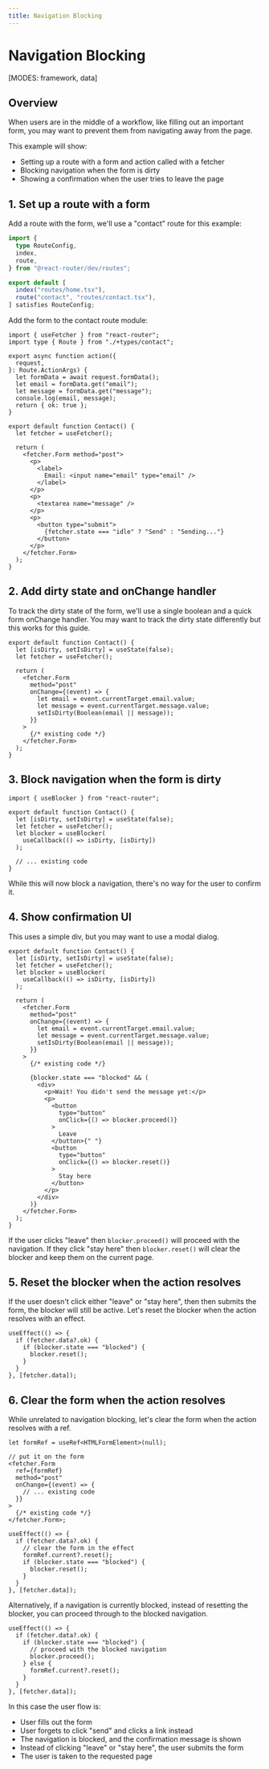 ```yaml
---
title: Navigation Blocking
---
```


# Navigation Blocking

[MODES: framework, data]

## Overview

When users are in the middle of a workflow, like filling out an important form, you may want to prevent them from navigating away from the page.

This example will show:

- Setting up a route with a form and action called with a fetcher
- Blocking navigation when the form is dirty
- Showing a confirmation when the user tries to leave the page

## 1. Set up a route with a form

Add a route with the form, we'll use a "contact" route for this example:

```ts filename=routes.ts
import {
  type RouteConfig,
  index,
  route,
} from "@react-router/dev/routes";

export default [
  index("routes/home.tsx"),
  route("contact", "routes/contact.tsx"),
] satisfies RouteConfig;
```

Add the form to the contact route module:

```tsx filename=routes/contact.tsx
import { useFetcher } from "react-router";
import type { Route } from "./+types/contact";

export async function action({
  request,
}: Route.ActionArgs) {
  let formData = await request.formData();
  let email = formData.get("email");
  let message = formData.get("message");
  console.log(email, message);
  return { ok: true };
}

export default function Contact() {
  let fetcher = useFetcher();

  return (
    <fetcher.Form method="post">
      <p>
        <label>
          Email: <input name="email" type="email" />
        </label>
      </p>
      <p>
        <textarea name="message" />
      </p>
      <p>
        <button type="submit">
          {fetcher.state === "idle" ? "Send" : "Sending..."}
        </button>
      </p>
    </fetcher.Form>
  );
}
```

## 2. Add dirty state and onChange handler

To track the dirty state of the form, we'll use a single boolean and a quick form onChange handler. You may want to track the dirty state differently but this works for this guide.

```tsx filename=routes/contact.tsx lines=[2,8-12]
export default function Contact() {
  let [isDirty, setIsDirty] = useState(false);
  let fetcher = useFetcher();

  return (
    <fetcher.Form
      method="post"
      onChange={(event) => {
        let email = event.currentTarget.email.value;
        let message = event.currentTarget.message.value;
        setIsDirty(Boolean(email || message));
      }}
    >
      {/* existing code */}
    </fetcher.Form>
  );
}
```

## 3. Block navigation when the form is dirty

```tsx filename=routes/contact.tsx lines=[1,6-8]
import { useBlocker } from "react-router";

export default function Contact() {
  let [isDirty, setIsDirty] = useState(false);
  let fetcher = useFetcher();
  let blocker = useBlocker(
    useCallback(() => isDirty, [isDirty])
  );

  // ... existing code
}
```

While this will now block a navigation, there's no way for the user to confirm it.

## 4. Show confirmation UI

This uses a simple div, but you may want to use a modal dialog.

```tsx filename=routes/contact.tsx lines=[19-41]
export default function Contact() {
  let [isDirty, setIsDirty] = useState(false);
  let fetcher = useFetcher();
  let blocker = useBlocker(
    useCallback(() => isDirty, [isDirty])
  );

  return (
    <fetcher.Form
      method="post"
      onChange={(event) => {
        let email = event.currentTarget.email.value;
        let message = event.currentTarget.message.value;
        setIsDirty(Boolean(email || message));
      }}
    >
      {/* existing code */}

      {blocker.state === "blocked" && (
        <div>
          <p>Wait! You didn't send the message yet:</p>
          <p>
            <button
              type="button"
              onClick={() => blocker.proceed()}
            >
              Leave
            </button>{" "}
            <button
              type="button"
              onClick={() => blocker.reset()}
            >
              Stay here
            </button>
          </p>
        </div>
      )}
    </fetcher.Form>
  );
}
```

If the user clicks "leave" then `blocker.proceed()` will proceed with the navigation. If they click "stay here" then `blocker.reset()` will clear the blocker and keep them on the current page.

## 5. Reset the blocker when the action resolves

If the user doesn't click either "leave" or "stay here", then then submits the form, the blocker will still be active. Let's reset the blocker when the action resolves with an effect.

```tsx filename=routes/contact.tsx
useEffect(() => {
  if (fetcher.data?.ok) {
    if (blocker.state === "blocked") {
      blocker.reset();
    }
  }
}, [fetcher.data]);
```

## 6. Clear the form when the action resolves

While unrelated to navigation blocking, let's clear the form when the action resolves with a ref.

```tsx
let formRef = useRef<HTMLFormElement>(null);

// put it on the form
<fetcher.Form
  ref={formRef}
  method="post"
  onChange={(event) => {
    // ... existing code
  }}
>
  {/* existing code */}
</fetcher.Form>;
```

```tsx
useEffect(() => {
  if (fetcher.data?.ok) {
    // clear the form in the effect
    formRef.current?.reset();
    if (blocker.state === "blocked") {
      blocker.reset();
    }
  }
}, [fetcher.data]);
```

Alternatively, if a navigation is currently blocked, instead of resetting the blocker, you can proceed through to the blocked navigation.

```tsx
useEffect(() => {
  if (fetcher.data?.ok) {
    if (blocker.state === "blocked") {
      // proceed with the blocked navigation
      blocker.proceed();
    } else {
      formRef.current?.reset();
    }
  }
}, [fetcher.data]);
```

In this case the user flow is:

- User fills out the form
- User forgets to click "send" and clicks a link instead
- The navigation is blocked, and the confirmation message is shown
- Instead of clicking "leave" or "stay here", the user submits the form
- The user is taken to the requested page
